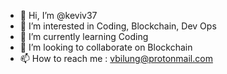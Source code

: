 - 👋 Hi, I’m @keviv37
- 👀 I’m interested in Coding, Blockchain, Dev Ops
- 🌱 I’m currently learning Coding
- 💞️ I’m looking to collaborate on Blockchain
- 📫 How to reach me : vbilung@protonmail.com

<!---
keviv37/keviv37 is a ✨ special ✨ repository because its `README.md` (this file) appears on your GitHub profile.
You can click the Preview link to take a look at your changes.
--->
